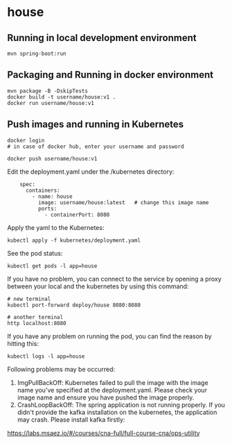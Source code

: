 # house

## Running in local development environment

```
mvn spring-boot:run
```

## Packaging and Running in docker environment

```
mvn package -B -DskipTests
docker build -t username/house:v1 .
docker run username/house:v1
```

## Push images and running in Kubernetes

```
docker login 
# in case of docker hub, enter your username and password

docker push username/house:v1
```

Edit the deployment.yaml under the /kubernetes directory:
```
    spec:
      containers:
        - name: house
          image: username/house:latest   # change this image name
          ports:
            - containerPort: 8080

```

Apply the yaml to the Kubernetes:
```
kubectl apply -f kubernetes/deployment.yaml
```

See the pod status:
```
kubectl get pods -l app=house
```

If you have no problem, you can connect to the service by opening a proxy between your local and the kubernetes by using this command:
```
# new terminal
kubectl port-forward deploy/house 8080:8080

# another terminal
http localhost:8080
```

If you have any problem on running the pod, you can find the reason by hitting this:
```
kubectl logs -l app=house
```

Following problems may be occurred:

1. ImgPullBackOff:  Kubernetes failed to pull the image with the image name you've specified at the deployment.yaml. Please check your image name and ensure you have pushed the image properly.
1. CrashLoopBackOff: The spring application is not running properly. If you didn't provide the kafka installation on the kubernetes, the application may crash. Please install kafka firstly:

https://labs.msaez.io/#/courses/cna-full/full-course-cna/ops-utility

